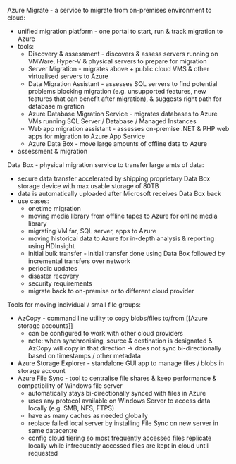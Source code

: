 Azure Migrate - a service to migrate from on-premises environment to cloud:
- unified migration platform - one portal to start, run & track migration to Azure
- tools:
	- Discovery & assessment - discovers & assess servers running on VMWare, Hyper-V & physical servers to prepare for migration
	- Server Migration - migrates above + public cloud VMS & other virtualised servers to Azure
	- Data Migration Assistant - assesses SQL servers to find potential problems blocking migration (e.g. unsupported features, new features that can benefit after migration), & suggests right path for database migration
	- Azure Database Migration Service - migrates databases to Azure VMs running SQL Server / Database / Managed Instances
	- Web app migration assistant - assesses on-premise .NET & PHP web apps for migration to Azure App Service
	- Azure Data Box - move large amounts of offline data to Azure
- assessment & migration

Data Box - physical migration service to transfer large amts of data:
- secure data transfer accelerated by shipping proprietary Data Box storage device with max usable storage of 80TB
- data is automatically uploaded after Microsoft receives Data Box back
- use cases:
	- onetime migration
	- moving media library from offline tapes to Azure for online media library
	- migrating VM far, SQL server, apps to Azure
	- moving historical data to Azure for in-depth analysis & reporting using HDInsight
	- initial bulk transfer - initial transfer done using Data Box followed by incremental transfers over network
	- periodic updates
	- disaster recovery
	- security requirements
	- migrate back to on-premise or to different cloud provider

Tools for moving individual / small file groups:
- AzCopy - command line utility to copy blobs/files to/from [[Azure storage accounts]]
	- can be configured to work with other cloud providers
	- note: when synchronising, source & destination is designated & AzCopy will copy in that direction -> does not sync bi-directionally based on timestamps / other metadata
- Azure Storage Explorer - standalone GUI app to manage files / blobs in storage account
- Azure File Sync - tool to centralise file shares & keep performance & compatibility of Windows file server
	- automatically stays bi-directionally synced with files in Azure
	- uses any protocol available on Windows Server to access data locally (e.g. SMB, NFS, FTPS)
	- have as many caches as needed globally
	- replace failed local server by installing File Sync on new server in same datacentre
	- config cloud tiering so most frequently accessed files replicate locally while infrequently accessed files are kept in cloud until requested